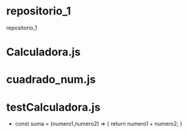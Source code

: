 # repositorio_1
repositorio_1
# Calculadora.js
# cuadrado_num.js
# testCalculadora.js
- 	const suma = (numero1,numero2) => {
		return numero1 + numero2;
	}


